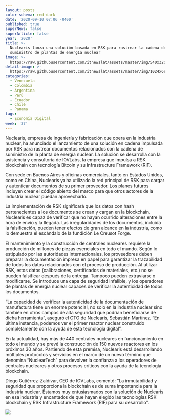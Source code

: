 ```yaml
---
layout: posts
color-schema: red-dark
date: '2020-09-10 07:06 -0400'
published: true
superNews: false
superArticle: false
year: '2020'
title: >-
  Nuclearis lanza una solución basada en RSK para rastrear la cadena de
  suministro de plantas de energía nuclear
image: >-
  https://raw.githubusercontent.com/itnewslat/assets/master/img/540x320/Nuclear-Bitcoin-p.jpg
detail-image: >-
  https://raw.githubusercontent.com/itnewslat/assets/master/img/1024x680/Nuclear-Bitcoin-g.jpg
categories:
  - Venezuela
  - Colombia
  - Argentina
  - Perú
  - Ecuador
  - Chile
  - Panama
tags:
  - Economía Digital
week: '37'
---
```

Nuclearis, empresa de ingeniería y fabricación que opera en la industria nuclear, ha anunciado el lanzamiento de una solución en cadena impulsada por RSK para rastrear documentos relacionados con la cadena de suministro de la planta de energía nuclear. La solución se desarrolla con la asistencia y consultoría de IOVLabs, la empresa que impulsa a RSK blockchain con tecnología Bitcoin y su Infrastructure Framework (RIF).

Con sede en Buenos Aires y oficinas comerciales, tanto en Estados Unidos, como en China, Nuclearis ya ha utilizado la red principal de RSK para cargar y autenticar documentos de su primer proveedor. Los planes futuros incluyen crear el código abierto del marco para que otros actores de la industria nuclear puedan aprovecharlo.

La implementación de RSK significará que los datos con hash pertenecientes a los documentos se crean y cargan en la blockchain. Nuclearis es capaz de verificar que no hayan ocurrido alteraciones entre la hora de envío y la llegada. Las irregularidades de los documentos, incluida la falsificación, pueden tener efectos de gran alcance en la industria, como lo demuestra el escándalo de la fundición Le Creusot Forge.

El mantenimiento y la construcción de centrales nucleares requiere la producción de millones de piezas esenciales en todo el mundo. Según lo estipulado por las autoridades internacionales, los proveedores deben preparar la documentación impresa en papel para garantizar la trazabilidad de todos los datos relacionados con el proceso de producción. Al utilizar RSK, estos datos (calibraciones, certificados de materiales, etc.) no se pueden falsificar después de la entrega. Tampoco pueden extraviarse o modificarse. Se introduce una capa de seguridad infalible, y los operadores de plantas de energía nuclear capaces de verificar la autenticidad de todos los documentos.

“La capacidad de verificar la autenticidad de la documentación de manufactura tiene un enorme potencial, no solo en la industria nuclear sino también en otros campos de alta seguridad que podrían beneficiarse de dicha herramienta”, aseguró el CTO de Nuclearis, Sebastián Martínez. “En última instancia, podemos ver el primer reactor nuclear construido completamente con la ayuda de esta tecnología digital”.

En la actualidad, hay más de 440 centrales nucleares en funcionamiento en todo el mundo y se prevé la construcción de 150 nuevos reactores en los próximos 30 años. Partiendo de esta premisa, Nuclearis está desarrollando múltiples protocolos y servicios en el marco de un nuevo término que denomina “NuclearTech” para devolver la confianza a los operadores de centrales nucleares y otros procesos críticos con la ayuda de la tecnología blockchain. 

Diego Gutiérrez-Zaldívar, CEO de IOVLabs, comentó: “La inmutabilidad y seguridad que proporciona la blockchain es de suma importancia para la industria nuclear. Estamos muy entusiasmados con la solución de Nuclearis en esa industria y encantados de que hayan elegido las tecnologías RSK blockchain y RSK Infrastructure Framework (RIF) para su desarrollo".

<img src="https://tracker.metricool.com/c3po.jpg?hash=56f88a41e39ab42c063cc51676587a04"/>
